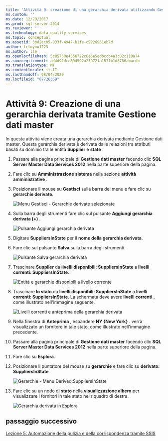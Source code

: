 ```yaml
---
title: 'Attività 9: creazione di una gerarchia derivata utilizzando Gestione dati master | Microsoft Docs'
ms.custom: ''
ms.date: 12/29/2017
ms.prod: sql-server-2014
ms.reviewer: ''
ms.technology: data-quality-services
ms.topic: conceptual
ms.assetid: 3bd2ec05-933f-4947-b1fe-c9226961eb7d
author: lrtoyou1223
ms.author: lle
ms.openlocfilehash: 5c85750e4556722c6e6a5edbccb4a3c82c119a74
ms.sourcegitcommit: ad4d92dce894592a259721a1571b1d8736abacdb
ms.translationtype: MT
ms.contentlocale: it-IT
ms.lasthandoff: 08/04/2020
ms.locfileid: "87726359"
---
```

# <a name="task-9-creating-a-derived-hierarchy-using-master-data-manager"></a>Attività 9: Creazione di una gerarchia derivata tramite Gestione dati master
  In questa attività viene creata una gerarchia derivata mediante Gestione dati master. Questa gerarchia derivata è derivata dalle relazioni tra attributi basati su dominio tra le entità **Supplier** e **state** .  
  
1.  Passare alla pagina principale di **Gestione dati master** facendo clic **SQL Server Master Data Services 2012** nella parte superiore della pagina.  
  
2.  Fare clic su **Amministrazione sistema** nella sezione **attività amministrative** .  
  
3.  Posizionare il mouse su **Gestisci** sulla barra dei menu e fare clic su **gerarchie derivate**.  
  
     ![Menu Gestisci - Gerarchie derivate selezionate](../../2014/tutorials/media/et-creatingaderivedhierarchyusingmdm-01.jpg "Menu Gestisci - Gerarchie derivate selezionate")  
  
4.  Sulla barra degli strumenti fare clic sul pulsante **Aggiungi gerarchia derivata (+)** .  
  
     ![Pulsante Aggiungi gerarchia derivata](../../2014/tutorials/media/et-creatingaderivedhierarchyusingmdm-02.jpg "Pulsante Aggiungi gerarchia derivata")  
  
5.  Digitare **SuppliersInState** per il **nome della gerarchia derivata**.  
  
6.  Fare clic sul pulsante **Salva** sulla barra degli strumenti.  
  
     ![Pulsante Salva gerarchia derivata](../../2014/tutorials/media/et-creatingaderivedhierarchyusingmdm-03.jpg "Pulsante Salva gerarchia derivata")  
  
7.  Trascinare **Supplier** da **livelli disponibili: SuppliersInState** a **livelli correnti: SuppliersInState**.  
  
     ![Entità e gerarchie disponibili a livello corrente](../../2014/tutorials/media/et-creatingaderivedhierarchyusingmdm-04.jpg "Entità e gerarchie disponibili a livello corrente")  
  
8.  Trascinare **lo stato** da **livelli disponibili: SuppliersInState** a **livelli correnti: SuppliersInState**. La schermata deve avere **livelli correnti** , come illustrato nell'immagine seguente.  
  
     ![Livelli correnti e anteprima della gerarchia derivata](../../2014/tutorials/media/et-creatingaderivedhierarchyusingmdm-05.jpg "Livelli correnti e anteprima della gerarchia derivata")  
  
9. Nella finestra di **Anteprima** , espandere **NY {New York}** . verrà visualizzato un fornitore in tale stato, come illustrato nell'immagine precedente.  
  
10. Passare alla pagina principale di **Gestione dati master** facendo clic **SQL Server Master Data Services 2012** nella parte superiore della pagina.  
  
11. Fare clic su **Esplora**.  
  
12. Posizionare il puntatore del mouse su **gerarchie** e fare clic su **derivato: SuppliersInState**.  
  
     ![Gerarchie - Menu Derived:SuppliersInState](../../2014/tutorials/media/et-creatingaderivedhierarchyusingmdm-06.jpg "Gerarchie - Menu Derived:SuppliersInState")  
  
13. Fare clic su un nodo di **stato** nella **visualizzazione albero** per visualizzare i fornitori in tale stato nel riquadro di destra.  
  
     ![Gerarchia derivata in Esplora](../../2014/tutorials/media/et-creatingaderivedhierarchyusingmdm-07.jpg "Gerarchia derivata in Esplora")  
  
## <a name="next-step"></a>passaggio successivo  
 [Lezione 5: Automazione della pulizia e della corrispondenza tramite SSIS](../../2014/tutorials/lesson-5-automating-the-cleansing-and-matching-using-ssis.md)  
  
  
